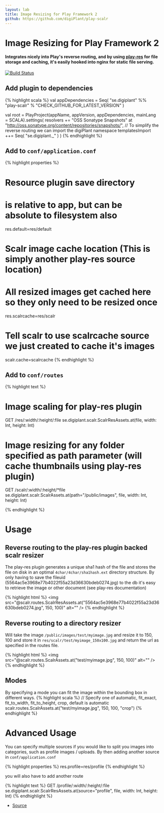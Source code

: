 ```yaml
---
layout: lab
title: Image Resizing for Play Framework 2
github: https://github.com/digiPlant/play-scalr
---
```

# Image Resizing for Play Framework 2
#### Integrates nicely into Play's reverse routing, and by using [play-res](/project/play-res) for file storage and caching, it's easily hooked into nginx for static file serving.

[![Build Status](https://secure.travis-ci.org/digiPlant/play-scalr.png)](http://travis-ci.org/digiPlant/play-scalr)

## Add plugin to dependencies
{% highlight scala %}
val appDependencies = Seq(
	"se.digiplant" %% "play-scalr" % "CHECK_GITHUB_FOR_LATEST_VERSION"
)

val root = PlayProject(appName, appVersion, appDependencies, mainLang = SCALA).settings(
  resolvers += "OSS Sonatype Snapshots" at "http://oss.sonatype.org/content/repositories/snapshots/",
  // To simplify the reverse routing we can import the digiPlant namespace
  templatesImport ++= Seq(
    "se.digiplant._"
  )
)
{% endhighlight %}

## Add to `conf/application.conf`
{% highlight properties %}
# Resource plugin save directory
# is relative to app, but can be absolute to filesystem also
res.default=res/default

# Scalr image cache location (This is simply another play-res source location)
# All resized images get cached here so they only need to be resized once
res.scalrcache=res/scalr

# Tell scalr to use scalrcache source we just created to cache it's images
scalr.cache=scalrcache
{% endhighlight %}

## Add to `conf/routes`
{% highlight text %}
# Image scaling for play-res plugin
GET    /res/:width/:height/:file      se.digiplant.scalr.ScalrResAssets.at(file, width: Int, height: Int)

# Image resizing for any folder specified as path parameter (will cache thumbnails using play-res plugin)
GET    /scalr/:width/:height/*file    se.digiplant.scalr.ScalrAssets.at(path="/public/images", file, width: Int, height: Int)

{% endhighlight %}

# Usage

## Reverse routing to the play-res plugin backed scalr resizer
The play-res plugin generates a unique sha1 hash of the file and stores the file on disk in an optimal `4char/4char/sha1hash.ext` directory structure.
By only having to save the fileuid (5564ac5e3968e77b4022f55a23d36630bdeb0274.jpg) to the db it's easy to retrieve the image or other document (see play-res documentation)


{% highlight html %}
<img src="@scalr.routes.ScalrResAssets.at("5564ac5e3968e77b4022f55a23d36630bdeb0274.jpg", 150, 100)" alt="" />
{% endhighlight %}

## Reverse routing to a directory resizer
Will take the image `/public/images/test/myimage.jpg` and resize it to 150, 100 and store it in `res/scalr/test/myimage_150x100.jpg` and return the url as specified in the routes file.

{% highlight html %}
<img src="@scalr.routes.ScalrAssets.at("test/myimage.jpg", 150, 100)" alt="" />
{% endhighlight %}

## Modes
By specifying a mode you can fit the image within the bounding box in different ways.
{% highlight scala %}
// Specify one of automatic, fit_exact, fit_to_width, fit_to_height, crop, default is automatic
scalr.routes.ScalrAssets.at("test/myimage.jpg", 150, 100, "crop")
{% endhighlight %}

# Advanced Usage
You can specify multiple sources if you would like to split you images into categories, such as profile images / uploads.
By then adding another source in `conf/application.conf`

{% highlight properties %}
res.profile=res/profile
{% endhighlight %}

you will also have to add another route

{% highlight text %}
GET    /profile/:width/:height/:file      se.digiplant.scalr.ScalrResAssets.at(source="profile", file, width: Int, height: Int)
{% endhighlight %}

- [Source](https://github.com/digiPlant/play-scalr)

